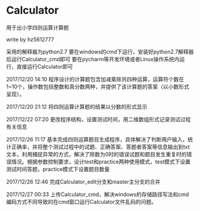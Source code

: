 # Calculator
用于出小学四则运算计算题

write by hz5612777

采用的解释器为python2.7
要在windows的cmd下运行，安装好python2.7解释器后运行Calculator_cmd即可
要在pycharm等开发环境或者Linux操作系统内运行，直接运行Calculator即可

2017/12/20 14:10
程序设计的计算题包含加减乘除共四种运算，运算符个数在1~10个，操作数包括整数和真分数两种，并提供了该计算题的答案（以小数形式呈现）。

2017/12/20 21:12
将四则运算计算题的结果以分数的形式显示

2017/12/22 07:20
更改程序结构，设置测试时间，用二维数组形式记录测试过程有关信息

2017/12/26 11:17
基本完成四则运算题目生成程序，具体解决了判断用户输入，统计正确率，并将整个测试过程中的试题、正确答案、答题者答案等信息输出到txt文本，利用捕捉异常的方式，解决了除数为0时的错误试题和题目发生重复时的错误情况。根据参数控制要求，设计test和practice两种使用模式，test模式下设置测试时间答题，practice模式下设置题目数量

2017/12/26 12:46
完成Calculator_edit分支和master主分支的合并

2017/12/27 00:33
上传Calculator_cmd，解决windows的存储路径写法和cmd编码方式不同导致的在cmd窗口运行Calculator文件乱码的问题。
